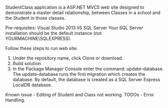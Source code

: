 StudentClass application is a ASP.NET MVC5 web site designed to demonstrate a master detail relationship, between Classes in a school and the Student in those classes.


Pre-requisites:
Visual Studio 2013
IIS
SQL Server
Your SQL Server installation should be the default instance (not YOURMACHINE\SQLEXPRESS).


Follow these steps to run web site:
1. Under the repository name, click Clone or download. 
2. Build solution
3. In the Package Manager Console enter the command: update-database.
The update-database runs the first migration which creates the database. By default, the database is created as a SQL Server Express LocalDB database. 


Known issue - Editing of Student and Class not working. 
TODOs - Error Handling.
